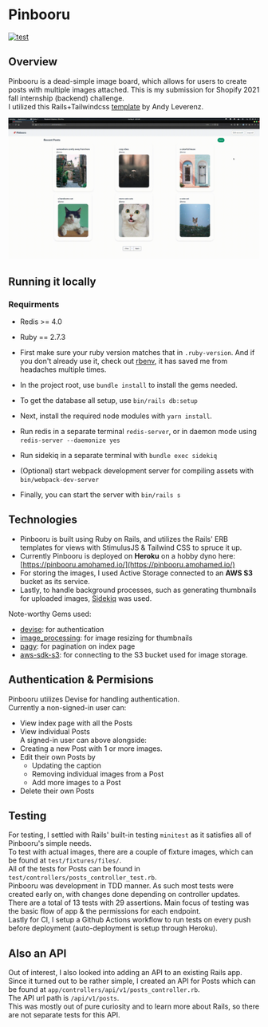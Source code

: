 # Pinbooru

[![test](https://github.com/amohamed11/pinbooru/actions/workflows/integration.yml/badge.svg)](https://github.com/amohamed11/pinbooru/actions/workflows/integration.yml)  

## Overview

Pinbooru is a dead-simple image board, which allows for users to create posts with multiple images attached. 
This is my submission for Shopify 2021 fall internship (backend) challenge.  
I utilized this Rails+Tailwindcss [template](https://github.com/justalever/kickoff_tailwind) by Andy Leverenz.  

![](https://raw.githubusercontent.com/amohamed11/pinbooru/main/pinbooru_demo.gif)

## Running it locally

### Requirments

- Redis >= 4.0
- Ruby == 2.7.3

- First make sure your ruby version matches that in `.ruby-version`. And if you don't already use it, check out [rbenv](https://github.com/rbenv/rbenv), it has saved me from headaches multiple times.
- In the project root, use `bundle install` to install the gems needed.
- To get the database all setup, use `bin/rails db:setup`
- Next, install the required node modules with `yarn install`.
- Run redis in a separate terminal `redis-server`, or in daemon mode using `redis-server --daemonize yes`
- Run sidekiq in a separate terminal with `bundle exec sidekiq`
- (Optional) start webpack development server for compiling assets with `bin/webpack-dev-server`
- Finally, you can start the server with `bin/rails s`

## Technologies

- Pinbooru is built using Ruby on Rails, and utilizes the Rails' ERB templates for views with StimulusJS & Tailwind CSS to spruce it up.  
- Currently Pinbooru is deployed on **Heroku** on a hobby dyno here: [https://pinbooru.amohamed.io/](https://pinbooru.amohamed.io/)  
- For storing the images, I used Active Storage connected to an **AWS S3** bucket as its service.  
- Lastly, to handle background processes, such as generating thumbnails for uploaded images, [Sidekiq](https://github.com/mperham/sidekiq) was used.

Note-worthy Gems used:
- [devise](https://github.com/heartcombo/devise): for authentication
- [image_processing](https://github.com/janko/image_processing/): for image resizing for thumbnails
- [pagy](https://github.com/ddnexus/pagy): for pagination on index page
- [aws-sdk-s3](https://github.com/aws/aws-sdk-ruby/): for connecting to  the S3 bucket used for image storage.

## Authentication & Permisions

Pinbooru utilizes Devise for handling authentication.  
Currently a non-signed-in user can:  
- View index page with all the Posts  
- View individual Posts  
A signed-in user can above alongside:  
- Creating a new Post with 1 or more images.  
- Edit their own Posts by  
  - Updating the caption  
  - Removing individual images from a Post  
  - Add more images to a Post  
- Delete their own Posts  

## Testing

For testing, I settled with Rails' built-in testing `minitest` as it satisfies all of Pinbooru's simple needs.  
To test with actual images, there are a couple of fixture images, which can be found at `test/fixtures/files/`.  
All of the tests for Posts can be found in `test/controllers/posts_controller_test.rb`.  
Pinbooru was development in TDD manner. As such most tests were created early on, with changes done depending on controller updates.  
There are a total of 13 tests with 29 assertions. Main focus of testing was the basic flow of app & the permissions for each endpoint.  
Lastly for CI, I setup a Github Actions workflow to run tests on every push before deployment (auto-deployment is setup through Heroku).

## Also an API

Out of interest, I also looked into adding an API to an existing Rails app. Since it turned out to be rather simple, I created an API for Posts which can be found at `app/controllers/api/v1/posts_controller.rb`.  
The API url path is `/api/v1/posts`.  
This was mostly out of pure curiosity and to learn more about Rails, so there are not separate tests for this API.
